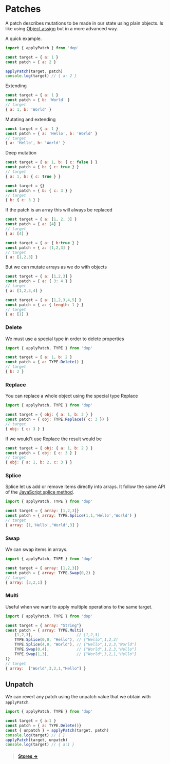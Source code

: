 # Patches

A patch describes mutations to be made in our state using plain objects. Is like using [Object.assign](https://developer.mozilla.org/en-US/docs/Web/JavaScript/Reference/Global_Objects/Object/assign) but in a more advanced way. 

A quick example.

```js
import { applyPatch } from 'dop'

const target = { a: 1 }
const patch = { a: 2 }

applyPatch(target, patch)
console.log(target) // { a: 2 }
```

Extending

```js
const target = { a: 1 }
const patch = { b: 'World' }
// target
{ a: 1, b: 'World' }
```

Mutating and extending

```js
const target = { a: 1 }
const patch = { a: 'Hello', b: 'World' }
// target
{ a: 'Hello', b: 'World' }
```


Deep mutation

```js
const target = { a: 1, b: { c: false } }
const patch = { b: { c: true } }
// target
{ a: 1, b: { c: true } }
```

```js
const target = {}
const patch = { b: { c: 3 } }
// target
{ b: { c: 3 } }
```

If the patch is an array this will always be replaced

```js
const target = { a: [1, 2, 3] }
const patch = { a: [4] }
// target
{ a: [4] }
```

```js
const target = { a: { b:true } }
const patch = { a: [1,2,3] }
// target
{ a: [1,2,3] }
```


But we can mutate arrays as we do with objects

```js
const target = { a: [1,2,3] }
const patch = { a: { 3: 4 } }
// target
{ a: [1,2,3,4] }
```

```js
const target = { a: [1,2,3,4,5] }
const patch = { a: { length: 1 } }
// target
{ a: [1] }
```


### Delete

We must use a special type in order to delete properties

```js
import { applyPatch, TYPE } from 'dop'

const target = { a: 1, b: 2 }
const patch = { a: TYPE.Delete() }
// target
{ b: 2 }
```

### Replace

You can replace a whole object using the special type Replace

```js
import { applyPatch, TYPE } from 'dop'

const target = { obj: { a: 1, b: 2 } }
const patch = { obj: TYPE.Replace({ c: 3 }) }
// target
{ obj: { c: 3 } }
```

If we would't use Replace the result would be

```js
const target = { obj: { a: 1, b: 2 } }
const patch = { obj: { c: 3 } }
// target
{ obj: { a: 1, b: 2, c: 3 } }
```

### Splice

Splice let us add or remove items directly into arrays. It follow the same API of the [JavaScript splice method](https://developer.mozilla.org/en-US/docs/Web/JavaScript/Reference/Global_Objects/Array/splice).
```js
import { applyPatch, TYPE } from 'dop'

const target = { array: [1,2,3]}
const patch = { array: TYPE.Splice(1,1,'Hello','World') }
// target
{ array: [1,'Hello','World',3] }
```

### Swap

We can swap items in arrays.

```js
import { applyPatch, TYPE } from 'dop'

const target = { array: [1,2,3]}
const patch = { array: TYPE.Swap(0,2) }
// target
{ array: [3,2,1] }
```


### Multi

Useful when we want to apply multiple operations to the same target.

```js
import { applyPatch, TYPE } from 'dop'

const target = { array: "String"}
const patch = { array: TYPE.Multi(
    [1,2,3],                   // [1,2,3]
    TYPE.Splice(0,0, "Hello"), // ["Hello",1,2,3]
    TYPE.Splice(4,0, "World"), // ["Hello",1,2,3,"World"]
    TYPE.Swap(0,4),            // ["World",1,2,3,"Hello"]
    TYPE.Swap(1,3),            // ["World",3,2,1,"Hello"]
)}
// target
{ array:  ["World",3,2,1,"Hello"] }
```


## Unpatch

We can revert any patch using the unpatch value that we obtain with `applyPatch`.

```js
import { applyPatch, TYPE } from 'dop'

const target = { a:1 }
const patch = { a: TYPE.Delete()}
const { unpatch } = applyPatch(target, patch)
console.log(target) // { }
applyPatch(target, unpatch)
console.log(target) // { a:1 }
```

> #### [Stores →](/guide/javascript/stores)
